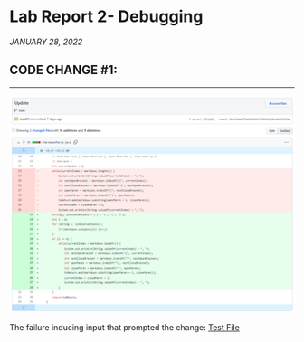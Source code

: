 # Lab Report 2- Debugging
*JANUARY 28, 2022*

## CODE CHANGE #1:
---

![Image](code-change-1.PNG)

The failure inducing input that prompted the change: [Test File](break-test.md)

